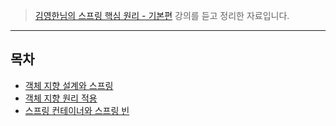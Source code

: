 > [김영한님의 스프링 핵심 원리 - 기본편](https://www.inflearn.com/course/스프링-핵심-원리-기본편) 강의를 듣고 정리한 자료입니다.

---

## 목차
- [객체 지향 설계와 스프링](./객체%20지향%20설계와%20스프링.md)
- [객체 지향 원리 적용](./객체%20지향%20원리%20적용.md)
- [스프링 컨테이너와 스프링 빈](./스프링%20컨테이너와%20스프링%20빈.md)